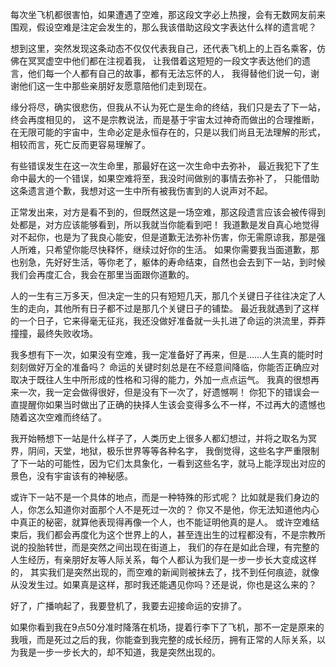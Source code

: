 


每次坐飞机都很害怕，如果遭遇了空难，那这段文字必上热搜，会有无数网友前来围观，假设空难是注定会发生的，那么我该借助这段文字表达什么样的遗言呢？

想到这里，突然发现这条动态不仅仅代表我自己，还代表飞机上的上百名乘客，仿佛在冥冥虚空中他们都在注视着我，
让我借着这短短的一段文字表达他们的遗言，他们每一个人都有自己的故事，都有无法忘怀的人，
我得替他们说一句，谢谢他们这一生中那些亲朋好友愿意陪他们走到现在。

缘分将尽，确实很悲伤，但我从不认为死亡是生命的终结，我们只是去了下一站，终会再度相见的，
这不是宗教说法，而是基于宇宙太过神奇而做出的合理推断，
在无限可能的宇宙中，生命必定是永恒存在的，只是以我们尚且无法理解的形式，相较而言，死亡反而更容易理解了。

有些错误发生在这一次生命里，那最好在这一次生命中去弥补，
最近我犯下了生命中最大的一个错误，如果空难将至，我没时间做别的事情去弥补了，
只能借助这条遗言道个歉，我想对这一生中所有被我伤害到的人说声对不起。

正常发出来，对方是看不到的，但既然这是一场空难，那这段遗言应该会被传得到处都是，对方应该能够看到，所以我就当你能看到吧！
我道歉是发自真心地觉得对不起你，也是为了我良心能安，但是道歉无法弥补伤害，你无需原谅我，那是强人所难，只希望你能尽快释怀，继续过好你的生活。
如果你需要我当面道歉，那也别急，先好好生活，等你老了，躯体的寿命结束，自然也会去到下一站，到时候我们会再度汇合，我会在那里当面跟你道歉的。

人的一生有三万多天，但决定一生的只有短短几天，那几个关键日子往往决定了人生的走向，其他所有日子都不过是那几个关键日子的铺垫。
最近我就遇到了这样的一个日子，它来得毫无征兆，我还没做好准备就一头扎进了命运的洪流里，莽莽撞撞，最终失败收场。

我多想有下一次，如果没有空难，我一定准备好了再来，但是……人生真的能时时刻刻做好万全的准备吗？
命运的关键时刻总是在不经意间降临，你能否正确应对取决于既往人生中所形成的性格和习得的能力，外加一点点运气。
我真的很想再来一次，我一定会做得很好，但是没有下一次了，好遗憾啊！
你犯下的错误会一直提醒你如果当时做出了正确的抉择人生该会变得多么不一样，不过再大的遗憾也随着这次空难而终结了。

我开始畅想下一站是什么样子了，人类历史上很多人都幻想过，并将之取名为冥界，阴间，天堂，地狱，极乐世界等等各种名字，
我倒觉得，这些名字严重限制了下一站的可能性，因为它们太具象化，一看到这些名字，就马上能浮现出对应的景色，没有宇宙该有的神秘感。

或许下一站不是一个具体的地点，而是一种特殊的形式呢？
比如就是我们身边的人，你怎么知道你对面那个人不是死过一次的？
你又不是他，你无法知道他内心中真正的秘密，就算他表现得再像一个人，也不能证明他真的是人。
或许空难结束后，我们都会再度化为这个世界上的人，甚至连出生的过程都没有，不是宗教所说的投胎转世，而是突然之间出现在街道上，
我们的存在是如此合理，有完整的人生经历，有亲朋好友等人际关系，每个人都认为我们是一步一步长大变成这样的，
其实我们是突然出现的，而空难的新闻则被抹去了，找不到任何痕迹，就像从没发生过。如果真是这样，那时我还能遇见你吗？还是说，你也是这么来的？

好了，广播响起了，我要登机了，我要去迎接命运的安排了。

如果你看到我在9点50分准时降落在机场，提着行李下了飞机，那不一定是原来的我哦，而是死过之后的我，你能查到我完整的成长经历，拥有正常的人际关系，以为我是一步一步长大的，却不知道，我是突然出现的。
